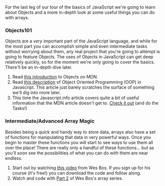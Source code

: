 For the last leg of our tour of the basics of JavaScript we're going to learn about Objects and a more in-depth look at some useful things you can do with arrays.

### Objects101

Objects are a _very_ important part of the JavaScript language, and while for the most part you can accomplish simple and even intermediate tasks without worrying about them, any real project that you're going to attempt is going to feature Objects.  The uses of Objects in JavaScript can get deep relatively quickly, so for the moment we're only going to cover the basics.  There'll be an in-depth dive later.

1. Read [this introduction](https://developer.mozilla.org/en-US/docs/Learn/JavaScript/Objects/Basics) to Objects on MDN.
2. Read [this description](https://developer.mozilla.org/en-US/docs/Learn/JavaScript/Objects/Object-oriented_JS) of Object Oriented Programming \(OOP\) in Javascript.  This article just barely scratches the surface of something we'll dig into more later.
3. This time the Javascript.info article covers quite a bit of useful information that the MDN article doesn't get to.  [Check it out](http://javascript.info/object) \(and do the Tasks!\)

### Intermediate/Advanced Array Magic

Besides being a quick and handy way to store data, arrays also have a set of functions for manipulating that data in very powerful ways.  Once you begin to master these functions you will start to see ways to use them all over the place! There are really only a handful of these functions... but as you'll soon see the possibilities of what you can do with them are near endless.

1. Start out by watching [this video](https://www.youtube.com/watch?v=HB1ZC7czKRs) from Wes Bos.  If you sign up for his course \(it's free!\) you can download the code and follow along.
2. Watch and code with [Part 2](https://www.youtube.com/watch?v=QNmRfyNg1lw) of Wes Bos's array series.



